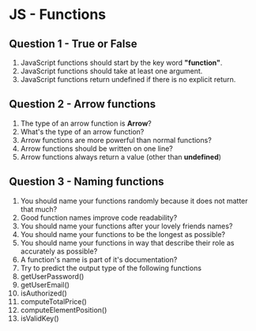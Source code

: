 # JS - Functions

## Question 1 - True or False

1. JavaScript functions should start by the key word **"function"**.
2. JavaScript functions should take at least one argument.
3. JavaScript functions return undefined if there is no explicit return.

## Question 2 - Arrow functions

1. The type of an arrow function is **Arrow**?
2. What's the type of an arrow function?
3. Arrow functions are more powerful than normal functions?
4. Arrow functions should be written on one line?
5. Arrow functions always return a value (other than **undefined**)

## Question 3 - Naming functions

1. You should name your functions randomly because it does not matter that much?
2. Good function names improve code readability?
3. You should name your functions after your lovely friends names?
4. You should name your functions to be the longest as possible?
5. You should name your functions in way that describe their role as accurately as possible?
6. A function's name is part of it's documentation?
7. Try to predict the output type of the following functions
  1. getUserPassword()
  2. getUserEmail()
  3. isAuthorized()
  4. computeTotalPrice()
  5. computeElementPosition()
  6. isValidKey()
